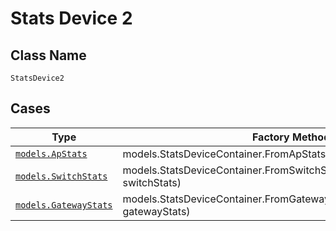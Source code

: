 
# Stats Device 2

## Class Name

`StatsDevice2`

## Cases

| Type | Factory Method |
|  --- | --- |
| [`models.ApStats`](../../../doc/models/ap-stats.md) | models.StatsDeviceContainer.FromApStats(models.ApStats apStats) |
| [`models.SwitchStats`](../../../doc/models/switch-stats.md) | models.StatsDeviceContainer.FromSwitchStats(models.SwitchStats switchStats) |
| [`models.GatewayStats`](../../../doc/models/gateway-stats.md) | models.StatsDeviceContainer.FromGatewayStats(models.GatewayStats gatewayStats) |

